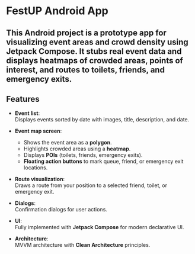 # FestUP Android App

This Android project is a **prototype app** for visualizing event areas and crowd density using **Jetpack Compose**. It stubs real event data and displays **heatmaps of crowded areas**, **points of interest**, and **routes to toilets, friends, and emergency exits**.
---

## Features

- **Event list**:  
  Displays events sorted by date with images, title, description, and date.

- **Event map screen**:  
  - Shows the event area as a **polygon**.  
  - Highlights crowded areas using a **heatmap**.  
  - Displays **POIs** (toilets, friends, emergency exits).  
  - **Floating action buttons** to mark queue, friend, or emergency exit locations.

- **Route visualization**:  
  Draws a route from your position to a selected friend, toilet, or emergency exit.

- **Dialogs**:  
  Confirmation dialogs for user actions.

- **UI**:  
  Fully implemented with **Jetpack Compose** for modern declarative UI.

- **Architecture**:  
  MVVM architecture with **Clean Architecture** principles.
